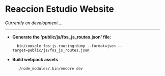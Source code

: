 
Reaccion Estudio Website
====================

*Currently on development ...*


----------


- **Generate the 'public/js/fos_js_routes.json' file:**

        bin/console fos:js-routing:dump --format=json --target=public/js/fos_js_routes.json


- **Build webpack assets**

        ./node_modules/.bin/encore dev